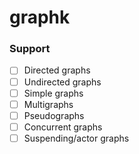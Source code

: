 # graphk

### Support
- [ ] Directed graphs
- [ ] Undirected graphs
- [ ] Simple graphs
- [ ] Multigraphs
- [ ] Pseudographs
- [ ] Concurrent graphs
- [ ] Suspending/actor graphs
